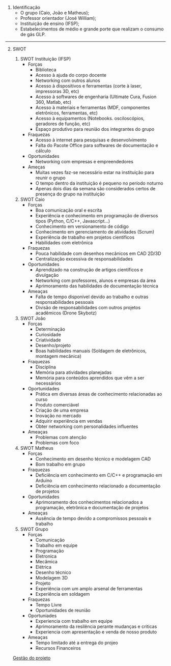 1. Identificação
   - O grupo (Caio, João e Matheus);
   - Professor orientador (José William);
   - Instituição de ensino (IFSP);
   - Estabelecimentos de médio e grande porte que realizam o consumo de gás GLP.

---

2. SWOT
   1. SWOT Instituição (IFSP)
      - Forças
         - Biblioteca
         - Acesso à ajuda do corpo docente
         - Networking com outros alunos
         - Acesso à dispositivos e ferramentas (corte à laser, impressoras 3D, etc)
         - Acesso à softwares de engenharia (Ultimate Cura, Fusion 360, Matlab, etc)
         - Acesso à materiais e ferramentas (MDF, componentes eletrônicos, ferramentas, etc)
         - Acesso à equipamentos (Notebooks. osciloscópios, geradores de função, etc)
         - Espaço produtivo para reunião dos integrantes do grupo
      - Fraquezas
         - Acesso à internet para pesquisas e desenvolvimento
         - Falta do Pacote Office para softwares de documentação e cálculo 
      - Oportunidades
         - Networking com empresas e empreendedores
      - Ameças
         - Muitas vezes faz-se necessário estar na instituição para reunir o grupo
         - O tempo dentro da instituição é pequeno no período noturno
         - Apenas dois dias da semana são considerados certos de presença do grupo na instituição
   2. SWOT Caio
      - Forças
         - Boa comunicação oral e escrita
         - Experiência e conhecimento em programação de diversos tipos (Python, C/C++, Javascript...)
         - Conhecimento em versionamento de código
         - Conhecimento em gerenciamento de atividades (Scrum)
         - Experiência de trabalho em projetos científicos
         - Habilidades com eletrônica
      - Fraquezas
         - Pouca habilidade com desenhos mecânicos em CAD 2D/3D
         - Centralização excessiva de responsabilidades
      - Oportunidades
         - Aprendizado na construção de artigos científicos e divulgação
         - Networking com professores, alunos e empresas da área
         - Aprimoramento das habilidades de documentação técnica 
      - Ameaças
         - Falta de tempo disponível devido ao trabalho e outras responsabilidades pessoais
         - Divisão de responsabilidades com outros projetos acadêmicos (Drone Skybotz)
   3. SWOT João
      - Forças
         - Determinação
         - Curiosidade
         - Criatividade
         - Desenho/projeto
         - Boas habilidades manuais (Soldagem de eletrônicos, montagem mecânica)
      - Fraquezas
         - Disciplina
         - Memória para atividades planejadas
         - Memória para conteúdos aprendidos que vêm a ser necessários 
      - Oportunidades
         - Prática em diversas áreas de conhecimento relacionadas ao curso
         - Produto comerciável
         - Criação de uma empresa
         - Inovação no mercado
         - Adquirir experiência em vendas
         - Obter networking com personalidades influentes
      - Ameaças
         - Problemas com atenção
         - Problemas com foco 
   4. SWOT Matheus
      - Forças
         - Conhecimento em desenho técnico e modelagem CAD
         - Bom trabalho em grupo
      - Fraquezas
         - Deficiência em conhecimento em C/C++ e programação em Arduíno
         - Deficiência em conhecimento relacionado a documentação de projetos
      - Oportunidades
         - Aprimoramento dos conhecimentos relacionados a programação, eletrônica e documentação de projetos
      - Ameaças
         - Ausência de tempo devido a compromissos pessoais e trabalho
   5. SWOT Grupo
      - Forças
         - Comunicação
         - Trabalho em equipe
         - Programação
         - Eletronica
         - Mecâmica
         - Elétrica
         - Desenho técnico
         - Modelagem 3D
         - Projeto
         - Experiência com um amplo arsenal de ferramentas
         - Experiência  em soldagem
      - Fraquezas
         - Tempo Livre
         - Oportunidades de reunião
      - Oportuniades
         - Experiencia com trabalho em equipe
         - Aprimoramento da resilência perante mudanças e criticas
         - Experiencia com apresentação e venda de nosso produto
      - Ameaças
         - Tempo limitado até a entrega do projeo
         - Recursos Financeiros

   [Gestão do projeto](gestao_do_projeto.md)